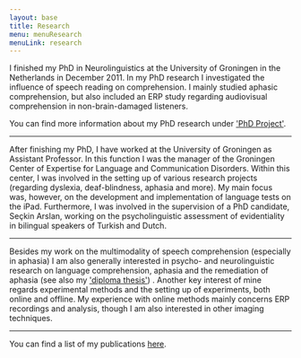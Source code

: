 ```yaml
---
layout: base
title: Research
menu: menuResearch
menuLink: research
---
```


I finished my PhD in Neurolinguistics at the University of Groningen in the Netherlands in December 2011. In my PhD research I investigated the influence of speech reading on comprehension. I mainly studied aphasic comprehension, but also included an ERP study regarding audiovisual comprehension in non-brain-damaged listeners.

You can find more information about my PhD research under ['PhD Project'](/research/phd.html).

***
After finishing my PhD, I have worked at the University of Groningen as Assistant Professor. In this function I was the manager of the Groningen Center of Expertise for Language and Communication Disorders. Within this center, I was involved in the setting up of various research projects (regarding dyslexia, deaf-blindness, aphasia and more). My main focus was, however, on the development and implementation of language tests on the iPad. Furthermore, I was involved in the supervision of a PhD candidate, Seçkin Arslan, working on the psycholinguistic assessment of evidentiality in bilingual speakers of Turkish and Dutch. 
     
***
     
Besides my work on the multimodality of speech comprehension (especially in aphasia) I am also generally interested in psycho- and neurolinguistic research on language comprehension, aphasia and the remediation of aphasia (see also my ['diploma thesis'](/research/diploma.html)) . Another key interest of mine regards experimental methods and the setting up of experiments, both online and offline. My experience with online methods mainly concerns ERP recordings and analysis, though I am also interested in other imaging techniques. 

***
You can find a list of my publications [here](/research/publications.html). 


